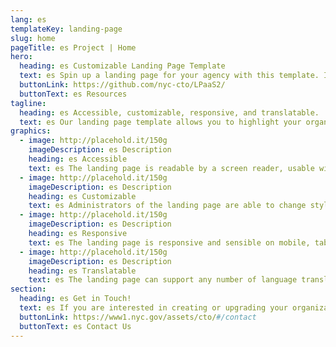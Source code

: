 ```yaml
---
lang: es
templateKey: landing-page
slug: home
pageTitle: es Project | Home
hero:
  heading: es Customizable Landing Page Template 
  text: es Spin up a landing page for your agency with this template. It includes all of the resources that you need to have a secure, appealing, and sustainable landing page.
  buttonLink: https://github.com/nyc-cto/LPaaS2/
  buttonText: es Resources
tagline:
  heading: es Accessible, customizable, responsive, and translatable.
  text: es Our landing page template allows you to highlight your organization or agency by making it convenient to spin up a landing page of your own. Agencies can edit the template to include useful content and customize it to highlight your work. The landing page template has key accessibility features, including readability by a screen reader, and the content can be translated into different languages. The page is also responsive on mobile, tablet, and desktop platforms.
graphics:
  - image: http://placehold.it/150g
    imageDescription: es Description
    heading: es Accessible
    text: es The landing page is readable by a screen reader, usable with a keyboard, and has been tested for several additional accessibility features.
  - image: http://placehold.it/150g
    imageDescription: es Description
    heading: es Customizable
    text: es Administrators of the landing page are able to change styling and theming features on the page, as well as edit any necessary content. 
  - image: http://placehold.it/150g
    imageDescription: es Description
    heading: es Responsive
    text: es The landing page is responsive and sensible on mobile, tablet, and desktop platforms. 
  - image: http://placehold.it/150g
    imageDescription: es Description
    heading: es Translatable
    text: es The landing page can support any number of language translations, including right-to-left languages. 
section:
  heading: es Get in Touch!
  text: es If you are interested in creating or upgrading your organization’s landing page, this landing page template is a great start. For information on how to get started, feel free to contact us.
  buttonLink: https://www1.nyc.gov/assets/cto/#/contact
  buttonText: es Contact Us
---
```

